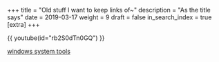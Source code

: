 +++
title = "Old stuff I want to keep links of~"
description = "As the title says"
date = 2019-03-17
weight = 9
draft = false
in_search_index = true
[extra]
+++

{{ youtube(id="rb2S0dTn0GQ") }}

[windows system tools](https://www.resplendence.com/downloads)


